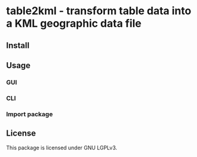 # table2kml - transform table data into a KML geographic data file

## Install

## Usage

### GUI

### CLI

### Import package

## License

This package is licensed under GNU LGPLv3.
